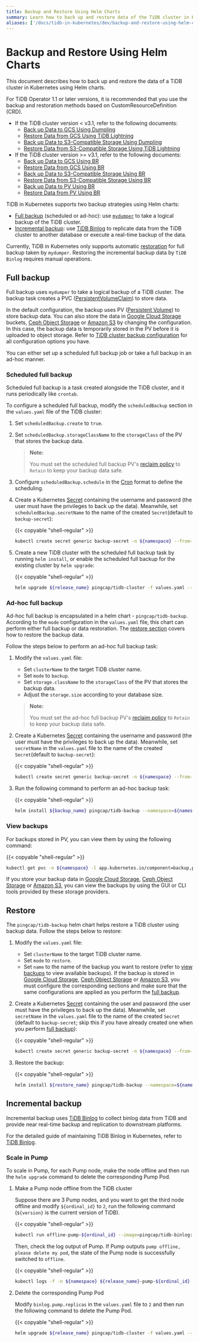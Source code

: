 ```yaml
---
title: Backup and Restore Using Helm Charts
summary: Learn how to back up and restore data of the TiDB cluster in Kubernetes using Helm charts.
aliases: ['/docs/tidb-in-kubernetes/dev/backup-and-restore-using-helm-charts/','/docs/dev/tidb-in-kubernetes/maintain/backup-and-restore/','/docs/v3.0/tidb-in-kubernetes/maintain/backup-and-restore/','/docs/v3.1/tidb-in-kubernetes/maintain/backup-and-restore/']
---
```


# Backup and Restore Using Helm Charts

This document describes how to back up and restore the data of a TiDB cluster in Kubernetes using Helm charts.

For TiDB Operator 1.1 or later versions, it is recommended that you use the backup and restoration methods based on CustomResourceDefinition (CRD).

+ If the TiDB cluster version < v3.1, refer to the following documents:
    - [Back up Data to GCS Using Dumpling](backup-to-gcs.md)
    - [Restore Data from GCS Using TiDB Lightning](restore-from-gcs.md)
    - [Back up Data to S3-Compatible Storage Using Dumpling](backup-to-s3.md)
    - [Restore Data from S3-Compatible Storage Using TiDB Lightning](restore-from-s3.md)
+ If the TiDB cluster version >= v3.1, refer to the following documents:
    - [Back up Data to GCS Using BR](backup-to-gcs-using-br.md)
    - [Restore Data from GCS Using BR](restore-from-gcs-using-br.md)
    - [Back up Data to S3-Compatible Storage Using BR](backup-to-aws-s3-using-br.md)
    - [Restore Data from S3-Compatible Storage Using BR](restore-from-aws-s3-using-br.md)
    - [Back up Data to PV Using BR](backup-to-pv-using-br.md)
    - [Restore Data from PV Using BR](restore-from-pv-using-br.md)

TiDB in Kubernetes supports two backup strategies using Helm charts:

* [Full backup](#full-backup) (scheduled or ad-hoc): use [`mydumper`](https://pingcap.com/docs/stable/reference/tools/mydumper) to take a logical backup of the TiDB cluster.
* [Incremental backup](#incremental-backup): use [TiDB Binlog](https://pingcap.com/docs/stable/tidb-binlog/tidb-binlog-overview/) to replicate data from the TiDB cluster to another database or execute a real-time backup of the data.

Currently, TiDB in Kubernetes only supports automatic [restoration](#restore) for full backup taken by `mydumper`. Restoring the incremental backup data by `TiDB Binlog` requires manual operations.

## Full backup

Full backup uses `mydumper` to take a logical backup of a TiDB cluster. The backup task creates a PVC ([PersistentVolumeClaim](https://kubernetes.io/docs/concepts/storage/persistent-volumes/#persistentvolumeclaims)) to store data.

In the default configuration, the backup uses PV ([Persistent Volume](https://kubernetes.io/docs/concepts/storage/persistent-volumes/#persistent-volumes)) to store backup data. You can also store the data in [Google Cloud Storage](https://cloud.google.com/storage/) buckets, [Ceph Object Storage](https://ceph.com/ceph-storage/object-storage/) or [Amazon S3](https://aws.amazon.com/s3/) by changing the configuration. In this case, the backup data is temporarily stored in the PV before it is uploaded to object storage. Refer to [TiDB cluster backup configuration](configure-backup.md) for all configuration options you have.

You can either set up a scheduled full backup job or take a full backup in an ad-hoc manner.

### Scheduled full backup

Scheduled full backup is a task created alongside the TiDB cluster, and it runs periodically like `crontab`.

To configure a scheduled full backup, modify the `scheduledBackup` section in the `values.yaml` file of the TiDB cluster:

1. Set `scheduledBackup.create` to `true`.
2. Set `scheduledBackup.storageClassName` to the `storageClass` of the PV that stores the backup data.

    > **Note:**
    >
    > You must set the scheduled full backup PV's [reclaim policy](https://kubernetes.io/docs/tasks/administer-cluster/change-pv-reclaim-policy) to `Retain` to keep your backup data safe.

3. Configure `scheduledBackup.schedule` in the [Cron](https://en.wikipedia.org/wiki/Cron) format to define the scheduling.
4. Create a Kubernetes [Secret](https://kubernetes.io/docs/concepts/configuration/secret/) containing the username and password (the user must have the privileges to back up the data). Meanwhile, set `scheduledBackup.secretName` to the name of the created `Secret`(default to `backup-secret`):

    {{< copyable "shell-regular" >}}

    ```bash
    kubectl create secret generic backup-secret -n ${namespace} --from-literal=user=${user} --from-literal=password=${password}
    ```

5. Create a new TiDB cluster with the scheduled full backup task by running `helm install`, or enable the scheduled full backup for the existing cluster by `helm upgrade`:

    {{< copyable "shell-regular" >}}

    ```bash
    helm upgrade ${release_name} pingcap/tidb-cluster -f values.yaml --version=${version}
    ```

### Ad-hoc full backup

Ad-hoc full backup is encapsulated in a helm chart - `pingcap/tidb-backup`. According to the `mode` configuration in the `values.yaml` file, this chart can perform either full backup or data restoration. The [restore section](#restore) covers how to restore the backup data.

Follow the steps below to perform an ad-hoc full backup task:

1. Modify the `values.yaml` file:
    * Set `clusterName` to the target TiDB cluster name.
    * Set `mode` to `backup`.
    * Set `storage.className` to the `storageClass` of the PV that stores the backup data.
    * Adjust the `storage.size` according to your database size.

    > **Note:**
    >
    > You must set the ad-hoc full backup PV's [reclaim policy](https://kubernetes.io/docs/tasks/administer-cluster/change-pv-reclaim-policy) to `Retain` to keep your backup data safe.

2. Create a Kubernetes [Secret](https://kubernetes.io/docs/concepts/configuration/secret/) containing the username and password (the user must have the privileges to back up the data). Meanwhile, set `secretName` in the `values.yaml` file to the name of the created `Secret`(default to `backup-secret`):

    {{< copyable "shell-regular" >}}

    ```bash
    kubectl create secret generic backup-secret -n ${namespace} --from-literal=user=${user} --from-literal=password=${password}
    ```

3. Run the following command to perform an ad-hoc backup task:

    {{< copyable "shell-regular" >}}

    ```bash
    helm install ${backup_name} pingcap/tidb-backup --namespace=${namespace} -f values.yaml --version=${version}
    ```

### View backups

For backups stored in PV, you can view them by using the following command:

{{< copyable "shell-regular" >}}

```bash
kubectl get pvc -n ${namespace} -l app.kubernetes.io/component=backup,pingcap.com/backup-cluster-name=${cluster_name}
```

If you store your backup data in [Google Cloud Storage](https://cloud.google.com/storage/), [Ceph Object Storage](https://ceph.com/ceph-storage/object-storage/) or [Amazon S3](https://aws.amazon.com/s3/), you can view the backups by using the GUI or CLI tools provided by these storage providers.

## Restore

The `pingcap/tidb-backup` helm chart helps restore a TiDB cluster using backup data. Follow the steps below to restore:

1. Modify the `values.yaml` file:
    * Set `clusterName` to the target TiDB cluster name.
    * Set `mode` to `restore`.
    * Set `name` to the name of the backup you want to restore (refer to [view backups](#view-backups) to view available backups). If the backup is stored in [Google Cloud Storage](https://cloud.google.com/storage/), [Ceph Object Storage](https://ceph.com/ceph-storage/object-storage/) or [Amazon S3](https://aws.amazon.com/s3/), you must configure the corresponding sections and make sure that the same configurations are applied as you perform the [full backup](#full-backup).
2. Create a Kubernetes [Secret](https://kubernetes.io/docs/concepts/configuration/secret/) containing the user and password (the user must have the privileges to back up the data). Meanwhile, set `secretName` in the `values.yaml` file to the name of the created `Secret` (default to `backup-secret`; skip this if you have already created one when you perform [full backup](#full-backup)):

    {{< copyable "shell-regular" >}}

    ```bash
    kubectl create secret generic backup-secret -n ${namespace} --from-literal=user=${user} --from-literal=password=${password}
    ```

3. Restore the backup:

    {{< copyable "shell-regular" >}}

    ```bash
    helm install ${restore_name} pingcap/tidb-backup --namespace=${namespace} -f values.yaml --version=${version}
    ```

## Incremental backup

Incremental backup uses [TiDB Binlog](https://pingcap.com/docs/stable/tidb-binlog/tidb-binlog-overview/) to collect binlog data from TiDB and provide near real-time backup and replication to downstream platforms.

For the detailed guide of maintaining TiDB Binlog in Kubernetes, refer to [TiDB Binlog](deploy-tidb-binlog.md).

### Scale in Pump

To scale in Pump, for each Pump node, make the node offline and then run the `helm upgrade` command to delete the corresponding Pump Pod.

1. Make a Pump node offline from the TiDB cluster

    Suppose there are 3 Pump nodes, and you want to get the third node offline and modify `${ordinal_id}` to `2`, run the following command (`${version}` is the current version of TiDB).

    {{< copyable "shell-regular" >}}

    ```bash
    kubectl run offline-pump-${ordinal_id} --image=pingcap/tidb-binlog:${version} --namespace=${namespace} --restart=OnFailure -- /binlogctl -pd-urls=http://${release_name}-pd:2379 -cmd offline-pump -node-id ${release_name}-pump-${ordinal_id}:8250
    ```

    Then, check the log output of Pump. If Pump outputs `pump offline, please delete my pod`, the state of the Pump node is successfully switched to `offline`.

    {{< copyable "shell-regular" >}}

    ```bash
    kubectl logs -f -n ${namespace} ${release_name}-pump-${ordinal_id}
    ```

2. Delete the corresponding Pump Pod

    Modify `binlog.pump.replicas` in the `values.yaml` file to `2` and then run the following command to delete the Pump Pod.

    {{< copyable "shell-regular" >}}

    ```bash
    helm upgrade ${release_name} pingcap/tidb-cluster -f values.yaml --version=${chart_version}
    ```

